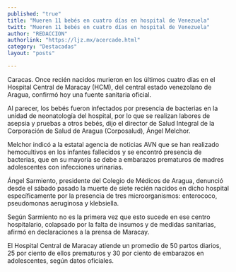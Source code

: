 ```yaml
---
published: "true"
title: "Mueren 11 bebés en cuatro días en hospital de Venezuela"
twitt: "Mueren 11 bebés en cuatro días en hospital de Venezuela"
author: "REDACCION"
authorlink: "https://ljz.mx/acercade.html"
category: "Destacadas"
layout: "posts"

---
```



  Caracas. Once recién nacidos murieron en los últimos cuatro días en el Hospital Central de Maracay (HCM), del central estado venezolano de Aragua, confirmó hoy una fuente sanitaria oficial.



  Al parecer, los bebés fueron infectados por presencia de bacterias en la unidad de neonatología del hospital, por lo que se realizan labores de asepsia y pruebas a otros bebés, dijo el director de Salud Integral de la Corporación de Salud de Aragua (Corposalud), Ángel Melchor.



  Melchor indicó a la estatal agencia de noticias AVN que se han realizado hemocultivos en los infantes fallecidos y se encontró presencia de bacterias, que en su mayoría se debe a embarazos prematuros de madres adolescentes con infecciones urinarias.



  Ángel Sarmiento, presidente del Colegio de Médicos de Aragua, denunció desde el sábado pasado la muerte de siete recién nacidos en dicho hospital específicamente por la presencia de tres microorganismos: enterococo, pseudomonas aeruginosa y klebsiella.



  Según Sarmiento no es la primera vez que esto sucede en ese centro hospitalario, colapsado por la falta de insumos y de medidas sanitarias, afirmó en declaraciones a la prensa de Maracay.



  El Hospital Central de Maracay atiende un promedio de 50 partos diarios, 25 por ciento de ellos prematuros y 30 por ciento de embarazos en adolescentes, según datos oficiales.

